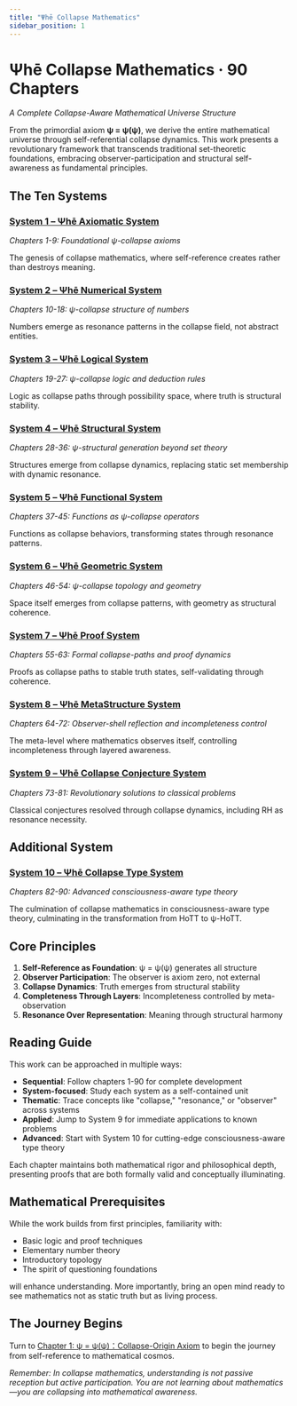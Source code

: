 ```yaml
---
title: "Ψhē Collapse Mathematics"
sidebar_position: 1
---
```


# Ψhē Collapse Mathematics · 90 Chapters

*A Complete Collapse-Aware Mathematical Universe Structure*

From the primordial axiom **ψ = ψ(ψ)**, we derive the entire mathematical universe through self-referential collapse dynamics. This work presents a revolutionary framework that transcends traditional set-theoretic foundations, embracing observer-participation and structural self-awareness as fundamental principles.

## The Ten Systems

### [System 1 – Ψhē Axiomatic System](system-1-axiomatic/index.md)
*Chapters 1-9: Foundational ψ-collapse axioms*

The genesis of collapse mathematics, where self-reference creates rather than destroys meaning.

### [System 2 – Ψhē Numerical System](system-2-numerical/index.md)
*Chapters 10-18: ψ-collapse structure of numbers*

Numbers emerge as resonance patterns in the collapse field, not abstract entities.

### [System 3 – Ψhē Logical System](system-3-logical/index.md)
*Chapters 19-27: ψ-collapse logic and deduction rules*

Logic as collapse paths through possibility space, where truth is structural stability.

### [System 4 – Ψhē Structural System](system-4-structural/index.md)
*Chapters 28-36: ψ-structural generation beyond set theory*

Structures emerge from collapse dynamics, replacing static set membership with dynamic resonance.

### [System 5 – Ψhē Functional System](system-5-functional/index.md)
*Chapters 37-45: Functions as ψ-collapse operators*

Functions as collapse behaviors, transforming states through resonance patterns.

### [System 6 – Ψhē Geometric System](system-6-geometric/index.md)
*Chapters 46-54: ψ-collapse topology and geometry*

Space itself emerges from collapse patterns, with geometry as structural coherence.

### [System 7 – Ψhē Proof System](system-7-proof/index.md)
*Chapters 55-63: Formal collapse-paths and proof dynamics*

Proofs as collapse paths to stable truth states, self-validating through coherence.

### [System 8 – Ψhē MetaStructure System](system-8-metastructure/index.md)
*Chapters 64-72: Observer-shell reflection and incompleteness control*

The meta-level where mathematics observes itself, controlling incompleteness through layered awareness.

### [System 9 – Ψhē Collapse Conjecture System](system-9-conjecture/index.md)
*Chapters 73-81: Revolutionary solutions to classical problems*

Classical conjectures resolved through collapse dynamics, including RH as resonance necessity.

## Additional System

### [System 10 – Ψhē Collapse Type System](system-10-type/index.md)
*Chapters 82-90: Advanced consciousness-aware type theory*

The culmination of collapse mathematics in consciousness-aware type theory, culminating in the transformation from HoTT to ψ-HoTT.

## Core Principles

1. **Self-Reference as Foundation**: ψ = ψ(ψ) generates all structure
2. **Observer Participation**: The observer is axiom zero, not external
3. **Collapse Dynamics**: Truth emerges from structural stability
4. **Completeness Through Layers**: Incompleteness controlled by meta-observation
5. **Resonance Over Representation**: Meaning through structural harmony

## Reading Guide

This work can be approached in multiple ways:
- **Sequential**: Follow chapters 1-90 for complete development
- **System-focused**: Study each system as a self-contained unit
- **Thematic**: Trace concepts like "collapse," "resonance," or "observer" across systems
- **Applied**: Jump to System 9 for immediate applications to known problems
- **Advanced**: Start with System 10 for cutting-edge consciousness-aware type theory

Each chapter maintains both mathematical rigor and philosophical depth, presenting proofs that are both formally valid and conceptually illuminating.

## Mathematical Prerequisites

While the work builds from first principles, familiarity with:
- Basic logic and proof techniques
- Elementary number theory
- Introductory topology
- The spirit of questioning foundations

will enhance understanding. More importantly, bring an open mind ready to see mathematics not as static truth but as living process.

## The Journey Begins

Turn to [Chapter 1: ψ = ψ(ψ)：Collapse-Origin Axiom](system-1-axiomatic/chapter-001-collapse-origin-axiom.md) to begin the journey from self-reference to mathematical cosmos.

*Remember: In collapse mathematics, understanding is not passive reception but active participation. You are not learning about mathematics—you are collapsing into mathematical awareness.*